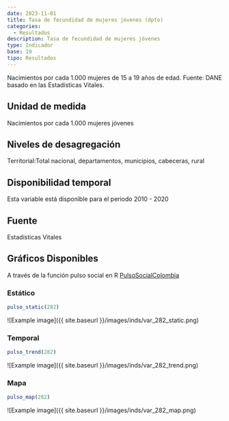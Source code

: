```yaml
---
date: 2023-11-01
title: Tasa de fecundidad de mujeres jóvenes (dpto)
categories:
  - Resultados
description: Tasa de fecundidad de mujeres jóvenes
type: Indicador
base: 19
tipo: Resultados
--- 
```


Nacimientos por cada 1.000 mujeres de 15 a 19 años de edad.
Fuente: DANE basado en las Estadísticas Vitales.

## Unidad de medida
Nacimientos por cada 1.000 mujeres jóvenes

## Niveles de desagregación
Territorial:Total nacional, departamentos, municipios, cabeceras, rural

## Disponibilidad temporal
Esta variable está disponible para el periodo 2010 - 2020

## Fuente
Estadísticas Vitales

## Gráficos Disponibles

A través de la función pulso social en R [PulsoSocialColombia](https://github.com/pulsosocialcolombia/PulsoSocialColombia)

### Estático

``` R
pulso_static(282)
```

![Example image]({{ site.baseurl }}/images/inds/var_282_static.png)

### Temporal

``` R
pulso_trend(282)
```

![Example image]({{ site.baseurl }}/images/inds/var_282_trend.png)

### Mapa

``` R
pulso_map(282)
```

![Example image]({{ site.baseurl }}/images/inds/var_282_map.png)